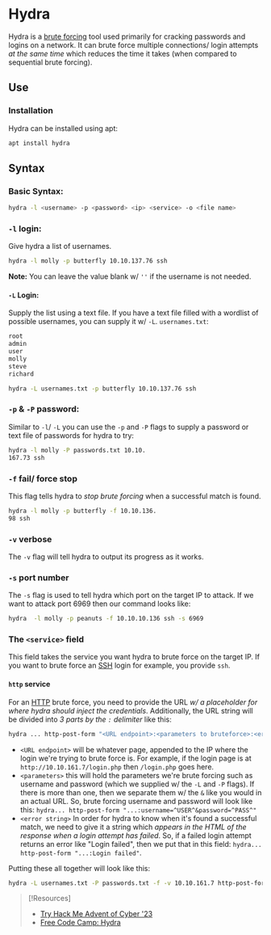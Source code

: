 
# Hydra
Hydra is a [brute forcing](/cybersecurity/TTPs/cracking/brute-force.md) tool used primarily for cracking passwords and logins on a network. It can brute force multiple connections/ login attempts *at the same time* which reduces the time it takes (when compared to sequential brute forcing).
## Use
### Installation
Hydra can be installed using apt:
```bash
apt install hydra
```
## Syntax
### Basic Syntax:
```bash
hydra -l <username> -p <password> <ip> <service> -o <file name>
```
### `-l` login:
Give hydra a list of usernames.
```bash
hydra -l molly -p butterfly 10.10.137.76 ssh
```
**Note:** You can leave the value blank w/ `''` if the username is not needed.
#### `-L` Login:
Supply the list using a text file. If you have a text file filled with a wordlist of possible usernames, you can supply it w/ `-L`.
`usernames.txt`:
```bash
root
admin
user
molly
steve
richard
```
```bash
hydra -L usernames.txt -p butterfly 10.10.137.76 ssh
```
### `-p` & `-P` password:
Similar to `-l`/ `-L` you can use the `-p` and `-P` flags to supply a password or text file of passwords for hydra to try:
```bash
hydra -l molly -P passwords.txt 10.10.
167.73 ssh
```
### `-f` fail/ force stop
This flag tells hydra to *stop brute forcing* when a successful match is found.
```bash
hydra -l molly -p butterfly -f 10.10.136.
98 ssh
```
### `-v` verbose
The `-v` flag will tell hydra to output its progress as it works.
### `-s` port number
The `-s` flag is used to tell hydra which port on the target IP to attack. If we want to attack port 6969 then our command looks like:
```bash
hydra  -l molly -p peanuts -f 10.10.10.136 ssh -s 6969
```
### The `<service>` field
This field takes the service you want hydra to brute force on the target IP. If you want to brute force an [SSH](/networking/protocols/SSH.md) login for example, you provide `ssh`.

#### `http` service
For an [HTTP](/networking/protocols/HTTP.md) brute force, you need to provide the URL *w/ a placeholder for where hydra should inject the credentials*. Additionally, the URL string will be divided into *3 parts by the `:` delimiter* like this:
```bash
hydra ... http-post-form "<URL endpoint>:<parameters to bruteforce>:<error string>"
```
- `<URL endpoint>` will be whatever page, appended to the IP where the login we're trying to brute force is. For example, if the login page is at `http://10.10.161.7/login.php` then `/login.php` goes here.
- `<parameters>` this will hold the parameters we're brute forcing such as username and password (which we supplied w/ the `-L` and `-P` flags). If there is more than one, then we separate them w/ the `&` like you would in an actual URL. So, brute forcing username and password will look like this: `hydra... http-post-form "...:username=^USER^&password=^PASS^"`
- `<error string>` In order for hydra to know when it's found a successful match, we need to give it a string which *appears in the HTML of the response when a login attempt has failed*. So, if a failed login attempt returns an error like "Login failed", then we put that in this field: `hydra... http-post-form "...:Login failed"`.

Putting these all together will look like this:
```bash
hydra -L usernames.txt -P passwords.txt -f -v 10.10.161.7 http-post-form "/login.php:password=^PASS^&username=^USER^:Login failed" -s 8000
```

> [!Resources]
> - [Try Hack Me Advent of Cyber '23](https://tryhackme.com/room/adventofcyber2023)
> - [Free Code Camp: Hydra](https://www.freecodecamp.org/news/how-to-use-hydra-pentesting-tutorial/)

